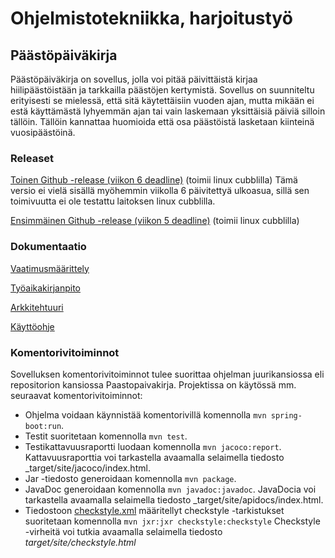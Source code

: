 # Ohjelmistotekniikka, harjoitustyö

## Päästöpäiväkirja

Päästöpäiväkirja on sovellus, jolla voi pitää päivittäistä kirjaa hiilipäästöistään ja tarkkailla päästöjen kertymistä. Sovellus on suunniteltu erityisesti se mielessä, että sitä käytettäisiin vuoden ajan, mutta mikään ei estä käyttämästä lyhyemmän ajan tai vain laskemaan yksittäisiä päiviä silloin tällöin. Tällöin kannattaa huomioida että osa päästöistä lasketaan kiinteinä vuosipäästöinä.

### Releaset

[Toinen Github -release (viikon 6 deadline)](https://github.com/Juboskar/ot-harjoitustyo/releases/tag/viikko6) (toimii linux cubblilla) 
Tämä versio ei vielä sisällä myöhemmin viikolla 6 päivitettyä ulkoasua, sillä sen toimivuutta ei ole testattu laitoksen linux cubblilla.

[Ensimmäinen Github -release (viikon 5 deadline)](https://github.com/Juboskar/ot-harjoitustyo/releases/tag/viikko5) (toimii linux cubblilla)

### Dokumentaatio

[Vaatimusmäärittely](https://github.com/Juboskar/ot-harjoitustyo/blob/master/Dokumentaatio/vaatimusmaarittely.md)

[Työaikakirjanpito](https://github.com/Juboskar/ot-harjoitustyo/blob/master/Dokumentaatio/tyoaikakirjanpito.md)

[Arkkitehtuuri](https://github.com/Juboskar/ot-harjoitustyo/blob/master/Dokumentaatio/arkkitehtuuri.md)

[Käyttöohje](https://github.com/Juboskar/ot-harjoitustyo/blob/master/Dokumentaatio/kayttoohje.md)

### Komentorivitoiminnot

Sovelluksen komentorivitoiminnot tulee suorittaa ohjelman juurikansiossa eli repositorion kansiossa Paastopaivakirja. 
Projektissa on käytössä mm. seuraavat komentorivitoiminnot:

- Ohjelma voidaan käynnistää komentorivillä komennolla ```mvn spring-boot:run```.
- Testit suoritetaan komennolla  ```mvn test```.
- Testikattavuusraportti luodaan komennolla ```mvn jacoco:report```.
 Kattavuusraporttia voi tarkastella avaamalla selaimella tiedosto _target/site/jacoco/index.html.
- Jar -tiedosto generoidaan komennolla ```mvn package```.
- JavaDoc generoidaan komennolla ```mvn javadoc:javadoc```.
JavaDocia voi tarkastella avaamalla selaimella tiedosto _target/site/apidocs/index.html.
- Tiedostoon [checkstyle.xml](https://github.com/Juboskar/ot-harjoitustyo/blob/master/Paastopaivakirja/checkstyle.xml) määritellyt checkstyle -tarkistukset suoritetaan komennolla ```mvn jxr:jxr checkstyle:checkstyle```
Checkstyle -virheitä voi tutkia avaamalla selaimella tiedosto _target/site/checkstyle.html_
